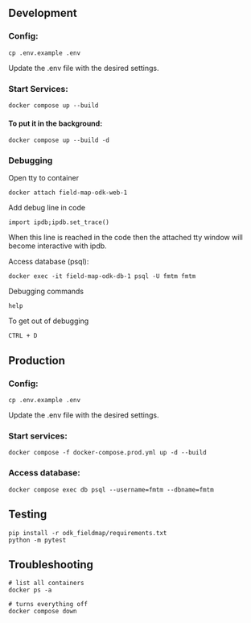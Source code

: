 ## Development

### Config:

    cp .env.example .env

Update the .env file with the desired settings.

### Start Services:

    docker compose up --build

#### To put it in the background:

    docker compose up --build -d
 

### Debugging

Open tty to container

    docker attach field-map-odk-web-1

Add debug line in code

    import ipdb;ipdb.set_trace()

When this line is reached in the code then the attached tty window will 
become interactive with ipdb.

Access database (psql):

    docker exec -it field-map-odk-db-1 psql -U fmtm fmtm

Debugging commands

    help

To get out of debugging

    CTRL + D

## Production

### Config:

    cp .env.example .env

Update the .env file with the desired settings.

### Start services:

    docker compose -f docker-compose.prod.yml up -d --build

### Access database:

    docker compose exec db psql --username=fmtm --dbname=fmtm

## Testing

    pip install -r odk_fieldmap/requirements.txt
    python -m pytest

## Troubleshooting

    # list all containers
    docker ps -a

    # turns everything off
    docker compose down
